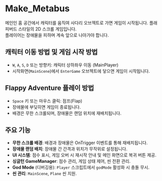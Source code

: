 # Make_Metabus

메인인 홈 공간에서 캐릭터를 움직여 사다리 오브젝트로 가면 게임이 시작됩니다.
플래피버드 스타일의 2D 스크롤 게임입니다.  
플레이어는 장애물을 피하며 계속 앞으로 나아가야 합니다.

## 캐릭터 이동 방법 및 게임 시작 방법
- `W`, `A`, `S`, `D` 또는 방향키: 캐릭터 상하좌우 이동 (MainPlayer)
- 시작화면(`MainScene`)에서 `EnterGame` 오브젝트에 닿으면 게임이 시작됩니다.

## Flappy Adventure 플레이 방법

- `Space` 키 또는 마우스 클릭: 점프(Flap)
- 장애물에 부딪히면 게임이 종료됩니다.
- 배경은 무한 스크롤되며, 장애물은 랜덤 위치에 재배치됩니다.

## 주요 기능

- **무한 스크롤 배경**: 배경과 장애물은 OnTrigger 이벤트를 통해 재배치됩니다.
- **장애물 랜덤 배치**: 장애물 간 간격과 위치가 무작위로 설정됩니다.
- **UI 시스템**: 점수 표시, 게임 오버 시 재시작 안내 및 메인 화면으로 복귀 버튼 제공.
- **싱글턴 GameManager**: 점수 관리, 게임 상태 제어, 씬 전환 관리.
- **God Mode** (디버깅용): `Player` 스크립트에서 `godMode` 활성화 시 충돌 무시.
- **씬 관리**: `MainScene`, `Plane` 씬 지원.
